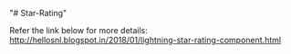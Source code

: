"# Star-Rating" 

Refer the link below for more details:
http://hellosnl.blogspot.in/2018/01/lightning-star-rating-component.html

